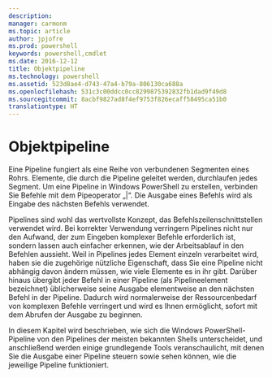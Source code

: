 ```yaml
---
description: 
manager: carmonm
ms.topic: article
author: jpjofre
ms.prod: powershell
keywords: powershell,cmdlet
ms.date: 2016-12-12
title: Objektpipeline
ms.technology: powershell
ms.assetid: 523d8ae4-d743-47a4-b79a-806130ca688a
ms.openlocfilehash: 531c3c00ddcc0cc8299875392832fb1dad9f49d8
ms.sourcegitcommit: 8acbf9827ad8f4ef9753f826ecaff58495ca51b0
translationtype: HT
---
```

# <a name="object-pipeline"></a>Objektpipeline
Eine Pipeline fungiert als eine Reihe von verbundenen Segmenten eines Rohrs. Elemente, die durch die Pipeline geleitet werden, durchlaufen jedes Segment. Um eine Pipeline in Windows PowerShell zu erstellen, verbinden Sie Befehle mit dem Pipeoperator „|“. Die Ausgabe eines Befehls wird als Eingabe des nächsten Befehls verwendet.

Pipelines sind wohl das wertvollste Konzept, das Befehlszeilenschnittstellen verwendet wird. Bei korrekter Verwendung verringern Pipelines nicht nur den Aufwand, der zum Eingeben komplexer Befehle erforderlich ist, sondern lassen auch einfacher erkennen, wie der Arbeitsablauf in den Befehlen aussieht. Weil in Pipelines jedes Element einzeln verarbeitet wird, haben sie die zugehörige nützliche Eigenschaft, dass Sie eine Pipeline nicht abhängig davon ändern müssen, wie viele Elemente es in ihr gibt. Darüber hinaus übergibt jeder Befehl in einer Pipeline (als Pipelineelement bezeichnet) üblicherweise seine Ausgabe elementweise an den nächsten Befehl in der Pipeline. Dadurch wird normalerweise der Ressourcenbedarf von komplexen Befehle verringert und wird es Ihnen ermöglicht, sofort mit dem Abrufen der Ausgabe zu beginnen.

In diesem Kapitel wird beschrieben, wie sich die Windows PowerShell-Pipeline von den Pipelines der meisten bekannten Shells unterscheidet, und anschließend werden einige grundlegende Tools veranschaulicht, mit denen Sie die Ausgabe einer Pipeline steuern sowie sehen können, wie die jeweilige Pipeline funktioniert.

